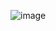 ![image](https://user-images.githubusercontent.com/89542446/184459709-c07a8e9d-38c8-42c2-9938-fc2664f46f52.png)
